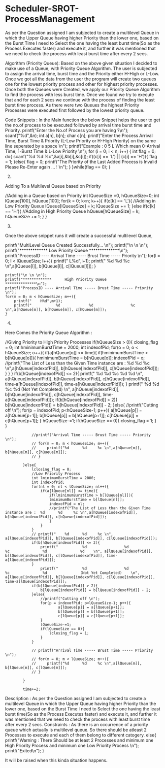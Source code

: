 # Scheduler-SROT-ProcessManagement

As per the Question assigned I am subjected to create a multilevel Queue in which the Upper Queue having higher Priority than the lower one, based on the Burst Time I need to Select the one having the least burst time(So as the Process Executes faster) and execute it, and further it was mentioned that we need to check the process with least burst time after every 2 secs.

Algorithm (Priority Queue): 
	Based on the above given situation I decided to make use of a Queue, with Priority Queue Algorithm. The user is subjected to assign the arrival time, burst time and the Priority either H-High or L-Low.
Once we got all the data from the user the program will create two queues one for the lowest priority process and other for highest priority processes.
Once both the Queues were Created, we apply our Priority Queue Algorithm to find the process with less burst time. Once we found we try to execute that and for each 2 secs we continue with the process of finding the least burst time process.
As there were two Queues the highest Priority Processes were executed first followed by the lowest priority queue. 

Code Snippets :
	In the Main function the below Snippet helps the user to get the no.of process to be executed followed by arrival time burst time and Priority.
printf("Enter the No.of Process you are having ?\n");
    scanf("%d",&n);
    int a[n], b[n];
    char c[n];
    printf("Enter the Process Arrival Time, Burst Time & Priority (L-Low Priority or H-High Priority) on the same line seperated by a space \n");
    printf("Example : 0 5 L Which mean 0-Arrival Time, 1-Burst Time & L-Low Priority \n");
    for (i = 0; i < n; i++)
    {
        int flag = 0;
        do{
            scanf("%d %d %c",&a[i],&b[i],&c[i]);
            if((c[i] == 'L') || (c[i] == 'H')){
                flag = 1;
            }else{
                flag = 0;
                printf("The Priority of the Last Added Process is Invalid Please Re-Enter again ... ! \n");
            }
        }while(flag == 0);
    }


2.
Adding To a Multilevel Queue based on Priority

//Adding in a Queue based on Priority
    int lQueueSize =0, hQueueSize=0;
    int lQueue[100], hQueue[100];
    for(k = 0; k<n; k++){
        if(c[k] == 'L'){
            //Adding in Low Priority Queue
            lQueue[lQueueSize] = k;
            lQueueSize += 1;
        }else if(c[k] == 'H'){
            //Adding in High Priority Queue
            hQueue[hQueueSize] = k;
            hQueueSize += 1;
        }
    }


3.
Once the above snippet runs it will create a successful multilevel Queue,

printf("MultiLevel Queue Created Successfully... \n");
    printf("\n \n \n");
    printf("*************      Low Priority Queue       **************\n");
    printf("ProcessID ---- Arrival Time ----- Brust Time ----- Priority \n");
    for(l = 0; l < lQueueSize; l++){
        printf("    L%d",l+1);
        printf("           %d             %d                 %c \n",a[lQueue[l]], b[lQueue[l]], c[lQueue[l]]);
    }

    printf("\n \n \n");
    printf("*************      High Priority Queue       **************\n");
    printf("ProcessID ---- Arrival Time ----- Brust Time ----- Priority \n");
    for(m = 0; m < hQueueSize; m++){
        printf("    H%d",m+1);
        printf("           %d             %d                 %c \n",a[hQueue[m]], b[hQueue[m]], c[hQueue[m]]);
    }


4.
Here Comes the Priority Queue Algorithm :

//Giving Priority to High Priority Processes
            if(hQueueSize > 0){
                closing_flag = 0;
                int hminimumBurstTime = 2000;
                int indexofPid;
                for(o = 0; o < hQueueSize; o++){
                    if(a[hQueue[o]] <= time){
                        if(hminimumBurstTime > b[hQueue[o]]){
                        hminimumBurstTime = b[hQueue[o]];
                        indexofPid = o;
                        //printf("The List of Less than the Given Time instance are :  %d      %d     %c \n",a[hQueue[indexofPid]], b[hQueue[indexofPid]], c[hQueue[indexofPid]]);
                        }
                    }
                }
                if(b[hQueue[indexofPid]] <= 2){
                    printf("           %d                 %d              %c               %d               %d    \n", a[hQueue[indexofPid]], b[hQueue[indexofPid]], c[hQueue[indexofPid]], time-a[hQueue[indexofPid]], time-a[hQueue[indexofPid]]);
                }
                    printf("           %d                 %d              %c               %d               (Not Yet Completed)    \n", a[hQueue[indexofPid]], b[hQueue[indexofPid]], c[hQueue[indexofPid]], time-a[hQueue[indexofPid]]);
                if(b[hQueue[indexofPid]] > 2){
                    b[hQueue[indexofPid]] = b[hQueue[indexofPid]] - 2;
                }else{
                    //printf("Cutting off \n");
                    for(p = indexofPid; p<hQueueSize-1; p++){
                            a[hQueue[p]] = a[hQueue[p+1]];
                            b[hQueue[p]] = b[hQueue[p+1]];
                            c[hQueue[p]] = c[hQueue[p+1]];
                    }
                    hQueueSize-=1;
                    if(hQueueSize == 0){
                        closing_flag = 1;
                    }    
                }

                //printf("Arrival Time ----- Brust Time ----- Priority \n");
                // for(m = 0; m < hQueueSize; m++){
                //     printf("%d      %d     %c \n",a[hQueue[m]], b[hQueue[m]], c[hQueue[m]]);
                // }

            }else{
                lclosing_flag = 0;
                //Low Priority Process
                int lminimumBurstTime = 2000;
                int indexofPid;
                for(nl = 0; nl < lQueueSize; nl++){
                    if(a[lQueue[nl]] <= time){
                        if(lminimumBurstTime > b[lQueue[nl]]){
                        lminimumBurstTime = b[lQueue[nl]];
                        indexofPid = nl;
                        //printf("The List of Less than the Given Time instance are :  %d      %d     %c \n",a[hQueue[indexofPid]], b[hQueue[indexofPid]], c[hQueue[indexofPid]]);
                        }
                    }
                }
                // printf("    %d      %d     %c \n", a[lQueue[indexofPid]], b[lQueue[indexofPid]], c[lQueue[indexofPid]]);
                if(b[hQueue[indexofPid]] <= 2){
                    printf("           %d                 %d              %c               %d               %d    \n", a[lQueue[indexofPid]], b[lQueue[indexofPid]], c[lQueue[indexofPid]], time-a[lQueue[indexofPid]]);
                }
                    printf("           %d                 %d              %c               %d               (Not Yet Completed)    \n", a[lQueue[indexofPid]], b[lQueue[indexofPid]], c[lQueue[indexofPid]], time-a[lQueue[indexofPid]]);
                if(b[lQueue[indexofPid]] > 2){
                    b[lQueue[indexofPid]] = b[lQueue[indexofPid]] - 2;
                }else{
                    //printf("Cutting off \n");
                    for(p = indexofPid; p<lQueueSize-1; p++){
                            a[lQueue[p]] = a[lQueue[p+1]];
                            b[lQueue[p]] = b[lQueue[p+1]];
                            c[lQueue[p]] = c[lQueue[p+1]];
                    }
                    lQueueSize-=1;
                    if(lQueueSize == 0){
                        lclosing_flag = 1;
                    }    
                }

                // printf("Arrival Time ----- Brust Time ----- Priority \n");
                // for(m = 0; m < lQueueSize; m++){
                //     printf("%d      %d     %c \n",a[lQueue[m]], b[lQueue[m]], c[lQueue[m]]);
                // }

            }

            time+=2;

Description : 
	As per the Question assigned I am subjected to create a multilevel Queue in which the Upper Queue having higher Priority than the lower one, based on the Burst Time I need to Select the one having the least burst time(So as the Process Executes faster) and execute it, and further it was mentioned that we need to check the process with least burst time after every 2 secs.
 Constraints : 
	As there is an  occurrence of a priority queue which actually is multilevel queue. So there should be atleast 2 Processes to execute and each of them belong to different catogery.
else{
        printf("Warning : There Should be at least 2 Processes and minimum one High Priority Process and minimum one Low Priority Process \n");
        printf("Exited\n");
    }

It will be raised when this kinda situation happens.

